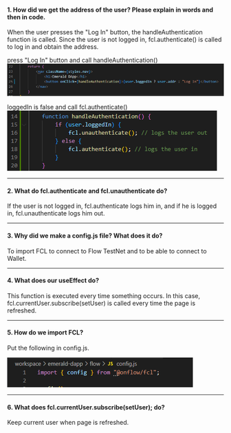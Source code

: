 #### 1. How did we get the address of the user? Please explain in words and then in code.

When the user presses the "Log In" button, the handleAuthentication function is called.
Since the user is not logged in, fcl.authenticate() is called to log in and obtain the address.

press "Log In" button and call handleAuthentication()
![day1-1-1](https://github.com/hiro7z/beginner-emerald-dapp/blob/main/quests/chapter4.0/images/day1-1-1.PNG)

loggedIn is false and call fcl.authenticate()
![day1-1-2](https://github.com/hiro7z/beginner-emerald-dapp/blob/main/quests/chapter4.0/images/day1-1-2.PNG)


---
#### 2. What do fcl.authenticate and fcl.unauthenticate do?

If the user is not logged in, fcl.authenticate logs him in, and if he is logged in, fcl.unauthenticate logs him out.

---
#### 3. Why did we make a config.js file? What does it do?

To import FCL to connect to Flow TestNet and to be able to connect to Wallet.


---
#### 4. What does our useEffect do?

This function is executed every time something occurs.
In this case, fcl.currentUser.subscribe(setUser) is called every time the page is refreshed.


---
#### 5. How do we import FCL?

Put the following in config.js.

![day1-5](https://github.com/hiro7z/beginner-emerald-dapp/blob/main/quests/chapter4.0/images/day1-5.PNG)


---
#### 6. What does fcl.currentUser.subscribe(setUser); do?

Keep current user when page is refreshed.
